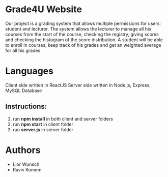 # Grade4U Website
Our project is a grading system that allows multiple permissions for users: student and lecturer.
The system allows the lecturer to manage all his courses from the start of the course, checking the registry, giving scores and checking the histogram of the score distribution.
A student will be able to enroll in courses, keep track of his grades and get an weighted average for all his grades.

# Languages
Client side written in ReactJS
Server side written in Node.js, Express, MySQL Database

## Instructions:
1. run **npm install** in both client and server folders
2. run **npm start** in client folder
3. run **server.js** in server folder

# Authors
- Lior Wunsch
- Raviv Komem
